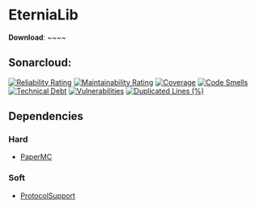 # EterniaLib
**Download**: ~~~~

## Sonarcloud:
[![Reliability Rating](https://sonarcloud.io/api/project_badges/measure?project=EterniaServer_EterniaLib&metric=reliability_rating)](https://sonarcloud.io/dashboard?id=EterniaServer_EterniaLib)
[![Maintainability Rating](https://sonarcloud.io/api/project_badges/measure?project=EterniaServer_EterniaLib&metric=sqale_rating)](https://sonarcloud.io/dashboard?id=EterniaServer_EterniaLib)
[![Coverage](https://sonarcloud.io/api/project_badges/measure?project=EterniaServer_EterniaLib&metric=coverage)](https://sonarcloud.io/dashboard?id=EterniaServer_EterniaLib)
[![Code Smells](https://sonarcloud.io/api/project_badges/measure?project=EterniaServer_EterniaLib&metric=code_smells)](https://sonarcloud.io/dashboard?id=EterniaServer_EterniaLib)
[![Technical Debt](https://sonarcloud.io/api/project_badges/measure?project=EterniaServer_EterniaLib&metric=sqale_index)](https://sonarcloud.io/dashboard?id=EterniaServer_EterniaLib)
[![Vulnerabilities](https://sonarcloud.io/api/project_badges/measure?project=EterniaServer_EterniaLib&metric=vulnerabilities)](https://sonarcloud.io/dashboard?id=EterniaServer_EterniaLib)
[![Duplicated Lines (%)](https://sonarcloud.io/api/project_badges/measure?project=EterniaServer_EterniaLib&metric=duplicated_lines_density)](https://sonarcloud.io/dashboard?id=EterniaServer_EterniaLib)

## Dependencies
### Hard
- [PaperMC](https://github.com/PaperMC/Paper)
### Soft
- [ProtocolSupport](https://github.com/ProtocolSupport/ProtocolSupport)
